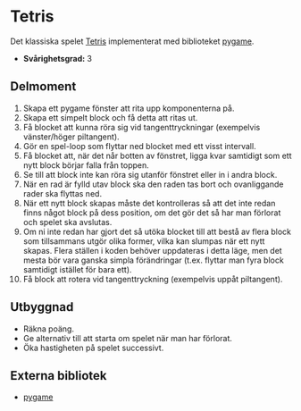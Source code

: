 # Tetris
Det klassiska spelet [Tetris](https://sv.wikipedia.org/wiki/Tetris) implementerat med biblioteket [pygame](http://www.pygame.org/download.shtml).
- **Svårighetsgrad:** 3

## Delmoment

1. Skapa ett pygame fönster att rita upp komponenterna på.
2. Skapa ett simpelt block och få detta att ritas ut.
3. Få blocket att kunna röra sig vid tangenttryckningar (exempelvis vänster/höger piltangent).
4. Gör en spel-loop som flyttar ned blocket med ett visst intervall.
5. Få blocket att, när det når botten av fönstret, ligga kvar samtidigt som ett nytt block börjar falla från toppen.
6. Se till att block inte kan röra sig utanför fönstret eller in i andra block.
7. När en rad är fylld utav block ska den raden tas bort och ovanliggande rader ska flyttas ned.
8. När ett nytt block skapas måste det kontrolleras så att det inte redan finns något block på dess position, om det gör det så har man förlorat och spelet ska avslutas.
9. Om ni inte redan har gjort det så utöka blocket till att bestå av flera block som tillsammans utgör olika former, vilka kan slumpas när ett nytt skapas. Flera ställen i koden behöver uppdateras i detta läge, men det mesta bör vara ganska simpla förändringar (t.ex. flyttar man fyra block samtidigt istället för bara ett).
10. Få block att rotera vid tangenttryckning (exempelvis uppåt piltangent).

## Utbyggnad

* Räkna poäng.
* Ge alternativ till att starta om spelet när man har förlorat.
* Öka hastigheten på spelet successivt.

## Externa bibliotek
* [pygame](http://www.pygame.org/download.shtml)